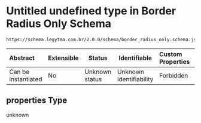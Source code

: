 # Untitled undefined type in Border Radius Only Schema

```txt
https://schema.legytma.com.br/2.0.0/schema/border_radius_only.schema.json#/properties
```




| Abstract            | Extensible | Status         | Identifiable            | Custom Properties | Additional Properties | Access Restrictions | Defined In                                                                                          |
| :------------------ | ---------- | -------------- | ----------------------- | :---------------- | --------------------- | ------------------- | --------------------------------------------------------------------------------------------------- |
| Can be instantiated | No         | Unknown status | Unknown identifiability | Forbidden         | Allowed               | none                | [border_radius_only.schema.json\*](../schema/border_radius_only.schema.json) |

## properties Type

unknown
